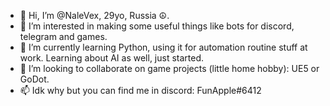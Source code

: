 - 👋 Hi, I’m @NaleVex, 29yo, Russia ☮.
- 👀 I’m interested in making some useful things like bots for discord, telegram and games.
- 🌱 I’m currently learning Python, using it for automation routine stuff at work. Learning about AI as well, just started.
- 💞️ I’m looking to collaborate on game projects (little home hobby): UE5 or GoDot.
- 📫 Idk why but you can find me in discord: FunApple#6412

<!---
NaleVex/NaleVex is a ✨ special ✨ repository because its `README.md` (this file) appears on your GitHub profile.
You can click the Preview link to take a look at your changes.
--->
